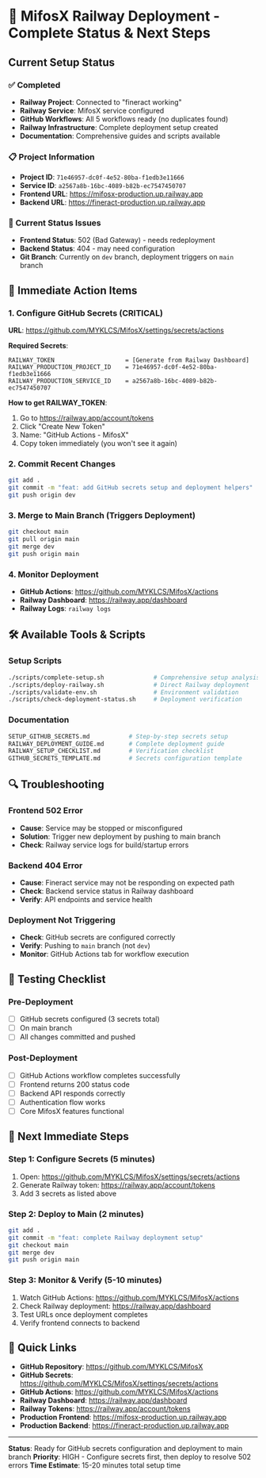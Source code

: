 # 🚀 MifosX Railway Deployment - Complete Status & Next Steps

## Current Setup Status

### ✅ Completed
- **Railway Project**: Connected to "fineract working"
- **Railway Service**: MifosX service configured
- **GitHub Workflows**: All 5 workflows ready (no duplicates found)
- **Railway Infrastructure**: Complete deployment setup created
- **Documentation**: Comprehensive guides and scripts available

### 📋 Project Information
- **Project ID**: `71e46957-dc0f-4e52-80ba-f1edb3e11666`
- **Service ID**: `a2567a8b-16bc-4089-b82b-ec7547450707`
- **Frontend URL**: https://mifosx-production.up.railway.app
- **Backend URL**: https://fineract-production.up.railway.app

### 🔄 Current Status Issues
- **Frontend Status**: 502 (Bad Gateway) - needs redeployment
- **Backend Status**: 404 - may need configuration
- **Git Branch**: Currently on `dev` branch, deployment triggers on `main` branch

## 🎯 Immediate Action Items

### 1. Configure GitHub Secrets (CRITICAL)
**URL**: https://github.com/MYKLCS/MifosX/settings/secrets/actions

**Required Secrets**:
```
RAILWAY_TOKEN                    = [Generate from Railway Dashboard]
RAILWAY_PRODUCTION_PROJECT_ID    = 71e46957-dc0f-4e52-80ba-f1edb3e11666
RAILWAY_PRODUCTION_SERVICE_ID    = a2567a8b-16bc-4089-b82b-ec7547450707
```

**How to get RAILWAY_TOKEN**:
1. Go to https://railway.app/account/tokens
2. Click "Create New Token"
3. Name: "GitHub Actions - MifosX"
4. Copy token immediately (you won't see it again)

### 2. Commit Recent Changes
```bash
git add .
git commit -m "feat: add GitHub secrets setup and deployment helpers"
git push origin dev
```

### 3. Merge to Main Branch (Triggers Deployment)
```bash
git checkout main
git pull origin main
git merge dev
git push origin main
```

### 4. Monitor Deployment
- **GitHub Actions**: https://github.com/MYKLCS/MifosX/actions
- **Railway Dashboard**: https://railway.app/dashboard
- **Railway Logs**: `railway logs`

## 🛠️ Available Tools & Scripts

### Setup Scripts
```bash
./scripts/complete-setup.sh              # Comprehensive setup analysis
./scripts/deploy-railway.sh              # Direct Railway deployment
./scripts/validate-env.sh                # Environment validation
./scripts/check-deployment-status.sh     # Deployment verification
```

### Documentation
```bash
SETUP_GITHUB_SECRETS.md           # Step-by-step secrets setup
RAILWAY_DEPLOYMENT_GUIDE.md       # Complete deployment guide
RAILWAY_SETUP_CHECKLIST.md        # Verification checklist
GITHUB_SECRETS_TEMPLATE.md        # Secrets configuration template
```

## 🔍 Troubleshooting

### Frontend 502 Error
- **Cause**: Service may be stopped or misconfigured
- **Solution**: Trigger new deployment by pushing to main branch
- **Check**: Railway service logs for build/startup errors

### Backend 404 Error
- **Cause**: Fineract service may not be responding on expected path
- **Check**: Backend service status in Railway dashboard
- **Verify**: API endpoints and service health

### Deployment Not Triggering
- **Check**: GitHub secrets are configured correctly
- **Verify**: Pushing to `main` branch (not `dev`)
- **Monitor**: GitHub Actions tab for workflow execution

## 🚦 Testing Checklist

### Pre-Deployment
- [ ] GitHub secrets configured (3 secrets total)
- [ ] On main branch
- [ ] All changes committed and pushed

### Post-Deployment
- [ ] GitHub Actions workflow completes successfully
- [ ] Frontend returns 200 status code
- [ ] Backend API responds correctly
- [ ] Authentication flow works
- [ ] Core MifosX features functional

## 🎯 Next Immediate Steps

### Step 1: Configure Secrets (5 minutes)
1. Open: https://github.com/MYKLCS/MifosX/settings/secrets/actions
2. Generate Railway token: https://railway.app/account/tokens
3. Add 3 secrets as listed above

### Step 2: Deploy to Main (2 minutes)
```bash
git add .
git commit -m "feat: complete Railway deployment setup"
git checkout main
git merge dev
git push origin main
```

### Step 3: Monitor & Verify (5-10 minutes)
1. Watch GitHub Actions: https://github.com/MYKLCS/MifosX/actions
2. Check Railway deployment: https://railway.app/dashboard
3. Test URLs once deployment completes
4. Verify frontend connects to backend

## 🔗 Quick Links

- **GitHub Repository**: https://github.com/MYKLCS/MifosX
- **GitHub Secrets**: https://github.com/MYKLCS/MifosX/settings/secrets/actions
- **GitHub Actions**: https://github.com/MYKLCS/MifosX/actions
- **Railway Dashboard**: https://railway.app/dashboard
- **Railway Tokens**: https://railway.app/account/tokens
- **Production Frontend**: https://mifosx-production.up.railway.app
- **Production Backend**: https://fineract-production.up.railway.app

---

**Status**: Ready for GitHub secrets configuration and deployment to main branch
**Priority**: HIGH - Configure secrets first, then deploy to resolve 502 errors
**Time Estimate**: 15-20 minutes total setup time
